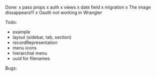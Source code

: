 Done:
x pass props
x auth
x views
x date field
x migration
x The image dissappears!!!
x Oauth not working in Wrangler

Todo:
- example
- layout (sidebar, tab, section)
- recordRepresentation
- menu icons
- hierarchial menu
- uuid for filenames

Bugs:
